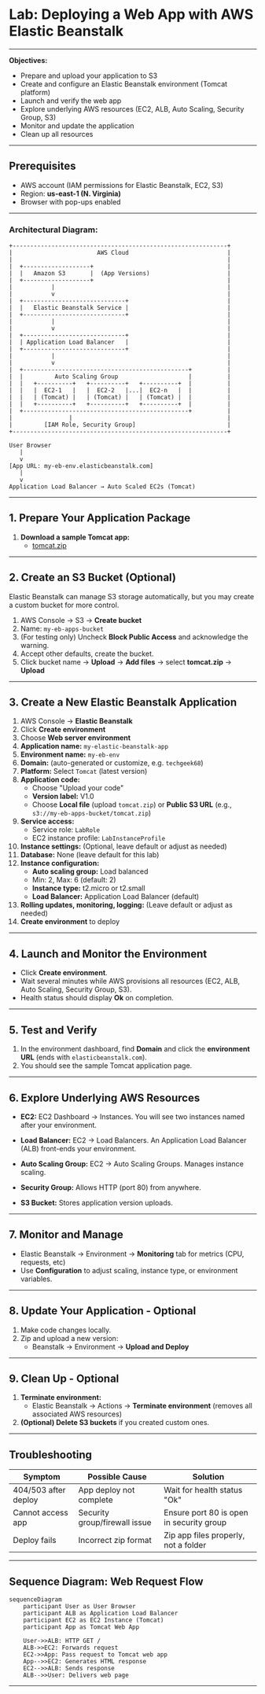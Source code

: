 # Lab: Deploying a Web App with AWS Elastic Beanstalk

---

**Objectives:**
- Prepare and upload your application to S3
- Create and configure an Elastic Beanstalk environment (Tomcat platform)
- Launch and verify the web app
- Explore underlying AWS resources (EC2, ALB, Auto Scaling, Security Group, S3)
- Monitor and update the application
- Clean up all resources

---

## Prerequisites

- AWS account (IAM permissions for Elastic Beanstalk, EC2, S3)
- Region: **us-east-1 (N. Virginia)**
- Browser with pop-ups enabled

---

### Architectural Diagram:
```
+-------------------------------------------------------------+
|                        AWS Cloud                            |
|                                                             |
|  +-------------------+                                      |
|  |   Amazon S3       |  (App Versions)                      |
|  +-------------------+                                      |
|           |                                                 |
|           v                                                 |
|  +-----------------------------+                            |
|  |   Elastic Beanstalk Service |                            |
|  +-----------------------------+                            |
|           |                                                 |
|           v                                                 |
|  +-----------------------------+                            |
|  | Application Load Balancer   |                            |
|  +-----------------------------+                            |
|           |                                                 |
|           v                                                 |
|  +-----------------------------------------------+          |
|  |         Auto Scaling Group                    |          |
|  |   +----------+   +----------+   +----------+  |          |
|  |   |  EC2-1   |   |  EC2-2   |...|  EC2-n   |  |          |
|  |   | (Tomcat) |   | (Tomcat) |   | (Tomcat) |  |          |
|  |   +----------+   +----------+   +----------+  |          |
|  +-----------------------------------------------+          |
|                |                                            |
|         [IAM Role, Security Group]                          |
+-------------------------------------------------------------+

User Browser
   |
   v
[App URL: my-eb-env.elasticbeanstalk.com]
   |
   v
Application Load Balancer → Auto Scaled EC2s (Tomcat)
```
---

## 1. Prepare Your Application Package

1. **Download a sample Tomcat app:**
   - [tomcat.zip](https://docs.aws.amazon.com/elasticbeanstalk/latest/dg/samples/tomcat.zip)

---

## 2. Create an S3 Bucket (Optional)

Elastic Beanstalk can manage S3 storage automatically, but you may create a custom bucket for more control.

1. AWS Console → S3 → **Create bucket**
2. Name: `my-eb-apps-bucket`
3. (For testing only) Uncheck **Block Public Access** and acknowledge the warning.
4. Accept other defaults, create the bucket.
5. Click bucket name → **Upload** → **Add files** → select **tomcat.zip** → **Upload**

     

---

## 3. Create a New Elastic Beanstalk Application

1. AWS Console → **Elastic Beanstalk**
2. Click **Create environment**
3. Choose **Web server environment**
4. **Application name:** `my-elastic-beanstalk-app`
5. **Environment name:** `my-eb-env`
6. **Domain:** (auto-generated or customize, e.g. `techgeek68`)
7. **Platform:** Select `Tomcat` (latest version)
8. **Application code:**  
   - Choose "Upload your code"
   - **Version label:** V1.0
   - Choose **Local file** (upload `tomcat.zip`) or **Public S3 URL** (e.g., `s3://my-eb-apps-bucket/tomcat.zip`)
9. **Service access:**  
   - Service role: `LabRole`  
   - EC2 instance profile: `LabInstanceProfile`
10. **Instance settings:** (Optional, leave default or adjust as needed)
11. **Database:** None (leave default for this lab)
12. **Instance configuration:**
    - **Auto scaling group:** Load balanced
    - Min: 2, Max: 6 (default: 2)
    - **Instance type:** t2.micro or t2.small
    - **Load Balancer:** Application Load Balancer (default)
13. **Rolling updates, monitoring, logging:** (Leave default or adjust as needed)
14. **Create environment** to deploy

---

## 4. Launch and Monitor the Environment

- Click **Create environment**.
- Wait several minutes while AWS provisions all resources (EC2, ALB, Auto Scaling, Security Group, S3).
- Health status should display **Ok** on completion.

           
  
---

## 5. Test and Verify

1. In the environment dashboard, find **Domain** and click the **environment URL** (ends with `elasticbeanstalk.com`).
2. You should see the sample Tomcat application page.

              
---

## 6. Explore Underlying AWS Resources

- **EC2:** EC2 Dashboard → Instances. You will see two instances named after your environment.
  
                

- **Load Balancer:** EC2 → Load Balancers. An Application Load Balancer (ALB) front-ends your environment.

                
  
- **Auto Scaling Group:** EC2 → Auto Scaling Groups. Manages instance scaling.

               
  
- **Security Group:** Allows HTTP (port 80) from anywhere.
- **S3 Bucket:** Stores application version uploads.

---

## 7. Monitor and Manage

- Elastic Beanstalk → Environment → **Monitoring** tab for metrics (CPU, requests, etc)
- Use **Configuration** to adjust scaling, instance type, or environment variables.

---

## 8. Update Your Application - Optional

1. Make code changes locally.
2. Zip and upload a new version:
   - Beanstalk → Environment → **Upload and Deploy**

---

## 9. Clean Up - Optional

1. **Terminate environment:**  
   - Elastic Beanstalk → Actions → **Terminate environment** (removes all associated AWS resources)
2. **(Optional) Delete S3 buckets** if you created custom ones.

---

## Troubleshooting

| Symptom                    | Possible Cause                 | Solution                                  |
|----------------------------|-------------------------------|-------------------------------------------|
| 404/503 after deploy       | App deploy not complete        | Wait for health status "Ok"               |
| Cannot access app          | Security group/firewall issue  | Ensure port 80 is open in security group  |
| Deploy fails               | Incorrect zip format           | Zip app files properly, not a folder      |

---

## Sequence Diagram: Web Request Flow

```mermaid
sequenceDiagram
    participant User as User Browser
    participant ALB as Application Load Balancer
    participant EC2 as EC2 Instance (Tomcat)
    participant App as Tomcat Web App

    User->>ALB: HTTP GET /
    ALB->>EC2: Forwards request
    EC2->>App: Pass request to Tomcat web app
    App-->>EC2: Generates HTML response
    EC2-->>ALB: Sends response
    ALB-->>User: Delivers web page
```

---
